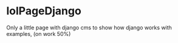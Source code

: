 lolPageDjango
=============

Only a little page with django cms to show how django works with examples, (on work 50%)
